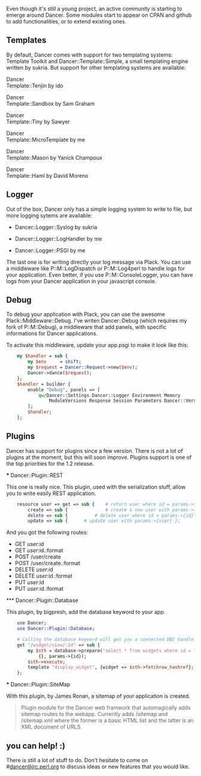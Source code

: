 Even though it's still a young project, an active community is starting to emerge around Dancer. Some modules start to appear on CPAN and github to add functionalities, or to extend existing ones.

Templates
---------

By default, Dancer comes with support for two templating systems: Template Toolkit and Dancer::Template::Simple, a small templating engine written by sukria. But support for other templating systems are available:

Dancer  
Template::Tenjin by ido

Dancer  
Template::Sandbox by Sam Graham

Dancer  
Template::Tiny by Sawyer

Dancer  
Template::MicroTemplate by me

Dancer  
Template::Mason by Yanick Champoux

Dancer  
Template::Haml by David Moreno

Logger
------

Out of the box, Dancer only has a simple logging system to write to file, but more logging sytems are available:

  <ul>

  <li>

Dancer::Logger::Syslog by sukria

  </li>

  <li>

Dancer::Logger::LogHandler by me

  </li>

  <li>

Dancer::Logger::PSGI by me

  </li>

  </ul>

The last one is for writing directly your log message via Plack. You can use a middleware like P::M::LogDispatch or P::M::Log4perl to handle logs for your application. Even better, if you use P::M::ConsoleLogger, you can have logs from your Dancer application in your javascript console.

Debug
-----

To debug your application with Plack, you can use the awesome Plack::Middleware::Debug. I've writen Dancer::Debug (which requires my fork of P::M::Debug), a middleware that add panels, with specific informations for Dancer applications.

To activate this middleware, update your app.psgi to make it look like this:

``` perl
    my $handler = sub {
        my $env     = shift;
        my $request = Dancer::Request->new($env);
        Dancer->dance($request);
    };
    $handler = builder {
        enable "Debug", panels => [
            qw/Dancer::Settings Dancer::Logger Environment Memory
                ModuleVersions Response Session Parameters Dancer::Version /
        ];
        $handler;
    };
```

Plugins
-------

Dancer has support for plugins since a few version. There is not a lot of plugins at the moment, but this will soon improve. Plugins support is one of the top priorities for the 1.2 release.

**\*** Dancer::Plugin::REST

This one is really nice. This plugin, used with the serialization stuff, allow you to write easily REST application.

``` perl
    resource user => get => sub {    # return user where id = params->{id} },
        create => sub {              # create a new user with params->{user} },
        delete => sub {          # delete user where id = params->{id} },
        update => sub {      # update user with params->{user} };
```

And you got the following routes:

-   GET *user*:id
-   GET *user*:id.:format
-   POST /user/create
-   POST /user/create.:format
-   DELETE *user*:id
-   DELETE *user*:id.:format
-   PUT *user*:id
-   PUT *user*:id.:format

\*\*\* Dancer::Plugin::Database

This plugin, by bigpresh, add the database keyword to your app.

``` perl
    use Dancer;
    use Dancer::Plugin::Database;

    # Calling the database keyword will get you a connected DBI handle:
    get '/widget/view/:id' => sub {
        my $sth = database->prepare('select * from widgets where id = ?',
            {}, params->{id});
        $sth->execute;
        template 'display_widget', {widget => $sth->fetchrow_hashref};
    };
```

**\*** Dancer::Plugin::SiteMap

With this plugin, by James Ronan, a sitemap of your application is created.

  <blockquote>

Plugin module for the Dancer web framwork that automagically adds sitemap routes to the webapp. Currently adds /sitemap and /sitemap.xml where the former is a basic HTML list and the latter is an XML document of URLS.

  </blockquote>

you can help! :)
----------------

There is still a lot of stuff to do. Don't hesitate to come on \#dancer@irc.perl.org to discuss ideas or new features that you would like.
